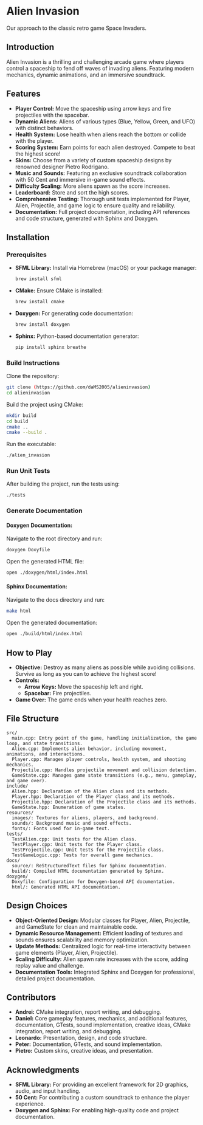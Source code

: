 # Alien Invasion

Our approach to the classic retro game Space Invaders.

## Introduction

Alien Invasion is a thrilling and challenging arcade game where players control a spaceship to fend off waves of invading aliens. Featuring modern mechanics, dynamic animations, and an immersive soundtrack.

## Features

- **Player Control:** Move the spaceship using arrow keys and fire projectiles with the spacebar.
- **Dynamic Aliens:** Aliens of various types (Blue, Yellow, Green, and UFO) with distinct behaviors.
- **Health System:** Lose health when aliens reach the bottom or collide with the player.
- **Scoring System:** Earn points for each alien destroyed. Compete to beat the highest score!
- **Skins:** Choose from a variety of custom spaceship designs by renowned designer Pietro Rodrigano.
- **Music and Sounds:** Featuring an exclusive soundtrack collaboration with 50 Cent and immersive in-game sound effects.
- **Difficulty Scaling:** More aliens spawn as the score increases.
- **Leaderboard:** Store and sort the high scores.
- **Comprehensive Testing:** Thorough unit tests implemented for Player, Alien, Projectile, and game logic to ensure quality and reliability.
- **Documentation:** Full project documentation, including API references and code structure, generated with Sphinx and Doxygen.

## Installation

### Prerequisites

- **SFML Library:** Install via Homebrew (macOS) or your package manager:
  ```bash
  brew install sfml
  ```
- **CMake:** Ensure CMake is installed:
  ```bash
  brew install cmake
  ```
- **Doxygen:** For generating code documentation:
  ```bash
  brew install doxygen
  ```
- **Sphinx:** Python-based documentation generator:
  ```bash
  pip install sphinx breathe
  ```

### Build Instructions

Clone the repository:

```bash
git clone (https://github.com/daMS2005/alieninvasion)
cd alieninvasion
```

Build the project using CMake:

```bash
mkdir build
cd build
cmake ..
cmake --build .
```

Run the executable:

```bash
./alien_invasion
```

### Run Unit Tests

After building the project, run the tests using:

```bash
./tests
```

### Generate Documentation

#### Doxygen Documentation:

Navigate to the root directory and run:
```bash
doxygen Doxyfile
```

Open the generated HTML file:
```bash
open ./doxygen/html/index.html
```

#### Sphinx Documentation:

Navigate to the docs directory and run:
```bash
make html
```

Open the generated documentation:
```bash
open ./build/html/index.html
```

## How to Play

- **Objective:** Destroy as many aliens as possible while avoiding collisions. Survive as long as you can to achieve the highest score!
- **Controls:**
  - **Arrow Keys:** Move the spaceship left and right.
  - **Spacebar:** Fire projectiles.
- **Game Over:** The game ends when your health reaches zero.

## File Structure

```plaintext
src/
  main.cpp: Entry point of the game, handling initialization, the game loop, and state transitions.
  Alien.cpp: Implements alien behavior, including movement, animations, and interactions.
  Player.cpp: Manages player controls, health system, and shooting mechanics.
  Projectile.cpp: Handles projectile movement and collision detection.
  GameState.cpp: Manages game state transitions (e.g., menu, gameplay, and game over).
include/
  Alien.hpp: Declaration of the Alien class and its methods.
  Player.hpp: Declaration of the Player class and its methods.
  Projectile.hpp: Declaration of the Projectile class and its methods.
  GameState.hpp: Enumeration of game states.
resources/
  images/: Textures for aliens, players, and background.
  sounds/: Background music and sound effects.
  fonts/: Fonts used for in-game text.
tests/
  TestAlien.cpp: Unit tests for the Alien class.
  TestPlayer.cpp: Unit tests for the Player class.
  TestProjectile.cpp: Unit tests for the Projectile class.
  TestGameLogic.cpp: Tests for overall game mechanics.
docs/
  source/: ReStructuredText files for Sphinx documentation.
  build/: Compiled HTML documentation generated by Sphinx.
doxygen/
  Doxyfile: Configuration for Doxygen-based API documentation.
  html/: Generated HTML API documentation.
```

## Design Choices

- **Object-Oriented Design:** Modular classes for Player, Alien, Projectile, and GameState for clean and maintainable code.
- **Dynamic Resource Management:** Efficient loading of textures and sounds ensures scalability and memory optimization.
- **Update Methods:** Centralized logic for real-time interactivity between game elements (Player, Alien, Projectile).
- **Scaling Difficulty:** Alien spawn rate increases with the score, adding replay value and challenge.
- **Documentation Tools:** Integrated Sphinx and Doxygen for professional, detailed project documentation.

## Contributors

- **Andrei:** CMake integration, report writing, and debugging.
- **Daniel:** Core gameplay features, mechanics, and additional features, documentation, GTests, sound implementation, creative ideas, CMake integration, report writing, and debugging.
- **Leonardo:** Presentation, design, and code structure.
- **Peter:** Documentation, GTests, and sound implementation.
- **Pietro:** Custom skins, creative ideas, and presentation.

## Acknowledgments

- **SFML Library:** For providing an excellent framework for 2D graphics, audio, and input handling.
- **50 Cent:** For contributing a custom soundtrack to enhance the player experience.
- **Doxygen and Sphinx:** For enabling high-quality code and project documentation.

